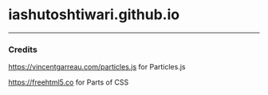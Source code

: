 # iashutoshtiwari.github.io
---
### Credits
https://vincentgarreau.com/particles.js for Particles.js

https://freehtml5.co for Parts of CSS
